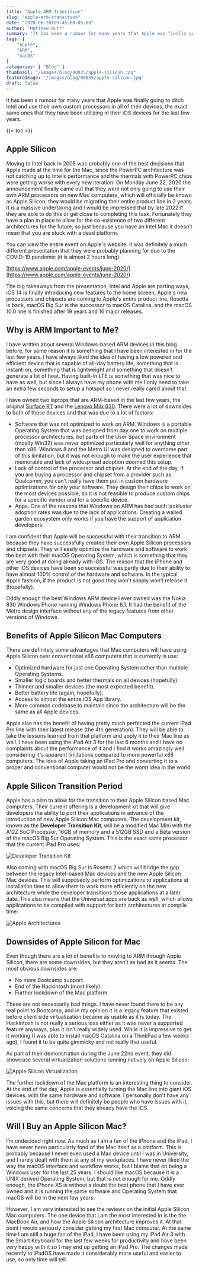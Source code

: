 ```yaml
---
title: "Apple ARM Transition"
slug: "apple-arm-transition"
date: "2020-06-28T09:45:00-05:00"
author: "Matthew Burr"
summary: "It has been a rumour for many years that Apple was finally going to ditch Intel and use their own custom processors in all of their devices, the exact same ones that they have been utilizing in their iOS devices for the last few years."
tags: [
    "Apple",
    "ARM",
    "macOS"
]
categories: [ "Blog" ]
thumbnail: "/images/blog/00035/apple-silicon.jpg"
featureImage: "/images/blog/00035/apple-silicon.jpg"
draft: false
---
```


It has been a rumour for many years that Apple was finally going to ditch Intel and use their own custom processors in all of their devices, the exact same ones that they have been utilizing in their iOS devices for the last few years. 

{{< toc >}}

## Apple Silicon ##

Moving to Intel back in 2005 was probably one of the best decisions that Apple made at the time for the Mac, since the PowerPC architecture was not catching up to Intel’s performance and the thermals with PowerPC chips were getting worse with every new iteration. On Monday June 22, 2020 the announcement finally came out that they were not only going to use their own ARM processors on new Mac computers, which will officially be known as Apple Silicon, they would be migrating their entire product line in 2 years. It is a massive undertaking and I would be impressed that by late 2022 if they are able to do this or get close to completing this task. Fortunately they have a plan in place to allow for the co-existence of two different architectures for the future, so just because you have an Intel Mac it doesn’t mean that you are stuck with a dead platform.

You can view the entire event on Apple's website. It was definitely a much different presentation that they were probably planning for due to the COVID-19 pandemic (it is almost 2 hours long):

[https://www.apple.com/apple-events/june-2020/](https://www.apple.com/apple-events/june-2020/)

The big takeaways from the presentation, Intel and Apple are parting ways, iOS 14 is finally introducing new features to the home screen, Apple's new processors and chipsets are coming to Apple's entire product line, Rosetta is back, macOS Big Sur is the successor to macOS Catalina, and the macOS 10.0 line is finished after 19 years and 16 major releases.

## Why is ARM Important to Me? ##

I have written about several Windows-based ARM devices in this blog before, for some reason it is something that I have been interested in for the last few years. I have always liked the idea of having a low powered and efficient device that is capable of all-day battery life, something that is instant-on, something that is lightweight and something that doesn't generate a lot of heat. Having built-in LTE is something that was nice to have as well, but since I always have my phone with me I only need to take an extra few seconds to setup a hotspot so I never really cared about that.

I have owned two laptops that are ARM-based in the last few years, the original [Surface RT](/blog/2018/08/05/windows-on-arm/) and the [Lenovo Miix 630](/blog/2018/10/04/lenovo-miix-630/). There were a lot of downsides to both of these devices and that was due to a lot of factors:

* Software that was not optimized to work on ARM. Windows is a portable Operating System that was designed from day one to work on multiple processor architectures, but parts of the User Space environment (mostly Win32) was never optimized particularly well for anything other than x86. Windows 8 and the Metro UI was designed to overcome part of this limitation, but it was not enough to make the user experience that memorable and lack of widespread adoption doomed this setup.
* Lack of control of the processor and chipset. At the end of the day, if you are buying a processor and chipset from a provider such as Qualcomm, you can’t really have them put in custom hardware optimizations for only your software. They design their chips to work on the most devices possible, so it is not feasible to produce custom chips for a specific vendor and for a specific device.
* Apps. One of the reasons that Windows on ARM has had such lackluster adoption rates was due to the lack of applications. Creating a walled garden ecosystem only works if you have the support of application developers.

I am confident that Apple will be successful with their transition to ARM because they have successfully created their own Apple Silicon processors and chipsets. They will easily optimize the hardware and software to work the best with their macOS Operating System, which is something that they are very good at doing already with iOS. The reason that the iPhone and other iOS devices have been so successful was partly due to their ability to have almost 100% control of the hardware and software. In the typical Apple fashion, if the product is not good they won’t simply won’t release it (hopefully).

Oddly enough the best Windows ARM device I ever owned was the Nokia 830 Windows Phone running Windows Phone 8.1. It had the benefit of the Metro design interface without any of the legacy features from other versions of Windows.

## Benefits of Apple Silicon Mac Computers ##

There are definitely some advantages that Mac computers will have using Apple Silicon over conventional x86 computers that is currently is use:

* Optimized hardware for just one Operating System rather than multiple Operating Systems.
* Smaller logic boards and better thermals on all devices (hopefully).
* Thinner and smaller devices (the most expected benefit).
* Better battery life (again, hopefully).
* Access to almost the entire iOS App library.
* More common codebase to maintain since the architecture will be the same as all Apple devices.

Apple also has the benefit of having pretty much perfected the current iPad Pro line with their latest release (the 4th generation). They will be able to take the lessons learned from that platform and apply it to their Mac line as well. I have been using the iPad Air 3 for the last 6 months and I have no complaints about the performance of it and I find it works amazingly well considering it's apparent limitations compared to more powerful x86 computers. The idea of Apple taking an iPad Pro and converting it to a proper and conventional computer would not be the worst idea in the world.

## Apple Silicon Transition Period ##

Apple has a plan to allow for the transition to their Apple Silicon based Mac computers. Their current offering is a development kit that will give developers the ability to port their applications in advance of the introduction of new Apple Silicon Mac computers. The development kit, known as the **Developer Transition Kit**, will be a modified Mac Mini with the A12Z SoC Processor, 16GB of memory and a 512GB SSD and a Beta version of the macOS Big Sur Operating System. This is the exact same processor that the current iPad Pro uses:

![Developer Transition Kit](/images/blog/00035/mac-mini-transition-kit.jpg)

Also coming with macOS Big Sur is Rosetta 2 which will bridge the gap between the legacy Intel-based Mac devices and the new Apple Silicon Mac devices. This will supposedly perform optimizations to applications at installation time to allow them to work more efficiently on the new architecture while the developer transitions those applications at a later date. This also means that the Universal apps are back as well, which allows applications to be compiled with support for both architectures at compile time:

![Apple Architectures](/images/blog/00035/apple-silicon-xcode-alert.jpg)

## Downsides of Apple Silicon for Mac ##

Even though there are a lot of benefits to moving to ARM through Apple Silicon, there are some downsides, but they aren’t as bad as it seems. The most obvious downsides are:

* No more Bootcamp support.
* End of the Hackintosh (most likely).
* Further lockdown of the Mac platform.

These are not necessarily bad things. I have never found there to be any real point to Bootcamp, and in my opinion it is a legacy feature that existed before client side virtualization became as usable as it is today. The Hackintosh is not really a serious loss either as it was never a supported feature anyways, plus it isn’t really widely used. While it is impressive to get it working (I was able to install macOS Catalina on a ThinkPad a few weeks ago), I found it to be quite gimmicky and not really that useful.

As part of their demonstration during the June 22nd event, they did showcase several virtualization solutions running natively on Apple Silicon:

![Apple Silicon Virtualization](/images/blog/00035/apple-silicon-3rd-party.jpg)

The further lockdown of the Mac platform is an interesting thing to consider. At the end of the day, Apple is essentially turning the Mac line into giant iOS devices, with the same hardware and software. I personally don’t have any issues with this, but there will definitely be people who have issues with it, voicing the same concerns that they already have the iOS.

## Will I Buy an Apple Silicon Mac? ##

I’m undecided right now. As much as I am a fan of the iPhone and the iPad, I have never been particularly fond of the Mac itself as a platform. This is probably because I never even used a Mac device until I was in University, and I rarely dealt with them at any of my workplaces. I have never liked the way the macOS interface and workflow works, but I blame that on being a Windows user for the last 25 years. I should like macOS because it is a UNIX derived Operating System, but that is not enough for me. Oddly enough, the iPhone XS is without a doubt the best phone that I have ever owned and it is running the same software and Operating System that macOS will be in the next few years.

However, I am very interested to see the reviews on the initial Apple Silicon Mac computers. The one device that I am the most interested in is the the MacBook Air, and how the Apple Silicon architecture improves it. At that point I would seriously consider getting my first Mac computer. At the same time I am still a huge fan of the iPad, I have been using my iPad Air 3 with the Smart Keyboard for the last few weeks for productivity and have been very happy with it so I may end up getting an iPad Pro. The changes made recently to iPadOS have made it considerably more useful and easier to use, so only time will tell.
